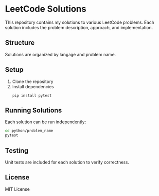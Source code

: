 # LeetCode Solutions

This repository contains my solutions to various LeetCode problems. Each solution includes the problem description, approach, and implementation.

## Structure

Solutions are organized by langage and problem name.

## Setup

1. Clone the repository
2. Install dependencies
   ```
   pip install pytest
   ```

## Running Solutions

Each solution can be run independently:

```bash
cd python/problem_name
pytest
```

## Testing

Unit tests are included for each solution to verify correctness.

## License

MIT License
